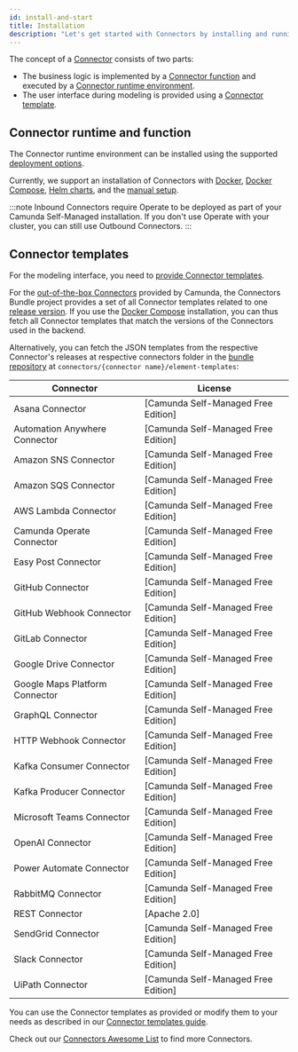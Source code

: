 ```yaml
---
id: install-and-start
title: Installation
description: "Let's get started with Connectors by installing and running them."
---
```


The concept of a [Connector](/components/connectors/introduction.md) consists of two parts:

- The business logic is implemented by a [Connector function](/components/connectors/custom-built-connectors/connector-sdk.md#creating-a-custom-connector)
  and executed by a [Connector runtime environment](/components/connectors/custom-built-connectors/connector-sdk.md#runtime-environments).
- The user interface during modeling is provided using a [Connector template](/components/connectors/custom-built-connectors/connector-templates.md).

## Connector runtime and function

The Connector runtime environment can be installed using the supported [deployment options](/self-managed/platform-deployment/overview.md#deployment-options).

Currently, we support an installation of Connectors with [Docker](/self-managed/platform-deployment/docker.md#connectors),
[Docker Compose](/self-managed/platform-deployment/docker.md#docker-compose), [Helm charts](/self-managed/platform-deployment/helm-kubernetes/overview.md), and the [manual setup](/self-managed/platform-deployment/manual.md#run-connectors).

:::note
Inbound Connectors require Operate to be deployed as part of your Camunda Self-Managed installation.
If you don't use Operate with your cluster, you can still use Outbound Connectors.
:::

## Connector templates

For the modeling interface, you need to [provide Connector templates](/components/connectors/custom-built-connectors/connector-templates.md#providing-and-using-connector-templates).

For the [out-of-the-box Connectors](/components/connectors/out-of-the-box-connectors/available-connectors-overview.md) provided by Camunda,
the Connectors Bundle project provides a set of all Connector templates related to one [release version](https://github.com/camunda/connectors-bundle/releases).
If you use the [Docker Compose](/self-managed/platform-deployment/docker.md#docker-compose) installation, you can thus fetch all Connector templates that match the versions of the Connectors used in the backend.

Alternatively, you can fetch the JSON templates from the respective Connector's releases at respective connectors folder in the [bundle repository](https://github.com/camunda/connectors-bundle)
at `connectors/{connector name}/element-templates`:

| Connector                      | License                             |
| ------------------------------ | ----------------------------------- |
| Asana Connector                | [Camunda Self-Managed Free Edition] |
| Automation Anywhere Connector  | [Camunda Self-Managed Free Edition] |
| Amazon SNS Connector           | [Camunda Self-Managed Free Edition] |
| Amazon SQS Connector           | [Camunda Self-Managed Free Edition] |
| AWS Lambda Connector           | [Camunda Self-Managed Free Edition] |
| Camunda Operate Connector      | [Camunda Self-Managed Free Edition] |
| Easy Post Connector            | [Camunda Self-Managed Free Edition] |
| GitHub Connector               | [Camunda Self-Managed Free Edition] |
| GitHub Webhook Connector       | [Camunda Self-Managed Free Edition] |
| GitLab Connector               | [Camunda Self-Managed Free Edition] |
| Google Drive Connector         | [Camunda Self-Managed Free Edition] |
| Google Maps Platform Connector | [Camunda Self-Managed Free Edition] |
| GraphQL Connector              | [Camunda Self-Managed Free Edition] |
| HTTP Webhook Connector         | [Camunda Self-Managed Free Edition] |
| Kafka Consumer Connector       | [Camunda Self-Managed Free Edition] |
| Kafka Producer Connector       | [Camunda Self-Managed Free Edition] |
| Microsoft Teams Connector      | [Camunda Self-Managed Free Edition] |
| OpenAI Connector               | [Camunda Self-Managed Free Edition] |
| Power Automate Connector       | [Camunda Self-Managed Free Edition] |
| RabbitMQ Connector             | [Camunda Self-Managed Free Edition] |
| REST Connector                 | [Apache 2.0]                        |
| SendGrid Connector             | [Camunda Self-Managed Free Edition] |
| Slack Connector                | [Camunda Self-Managed Free Edition] |
| UiPath Connector               | [Camunda Self-Managed Free Edition] |

You can use the Connector templates as provided or modify them to your needs as described in our [Connector templates guide](/components/connectors/custom-built-connectors/connector-templates.md).

Check out our [Connectors Awesome List](https://github.com/camunda-community-hub/camunda-8-connectors/tree/main) to find more Connectors.
